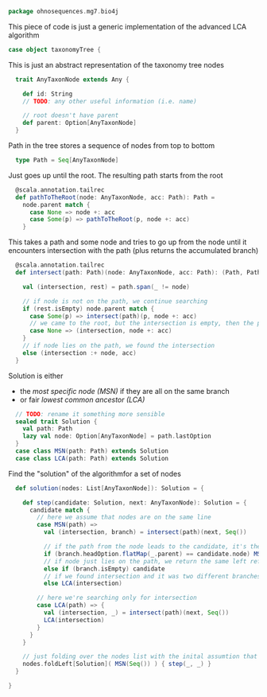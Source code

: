 
```scala
package ohnosequences.mg7.bio4j
```

This piece of code is just a generic implementation of the advanced LCA algorithm

```scala
case object taxonomyTree {
```

This is just an abstract representation of the taxonomy tree nodes

```scala
  trait AnyTaxonNode extends Any {

    def id: String
    // TODO: any other useful information (i.e. name)

    // root doesn't have parent
    def parent: Option[AnyTaxonNode]
  }
```

Path in the tree stores a sequence of nodes from top to bottom

```scala
  type Path = Seq[AnyTaxonNode]
```

Just goes up until the root. The resulting path starts from the root

```scala
  @scala.annotation.tailrec
  def pathToTheRoot(node: AnyTaxonNode, acc: Path): Path =
    node.parent match {
      case None => node +: acc
      case Some(p) => pathToTheRoot(p, node +: acc)
    }
```

This takes a path and some node and tries to go up from the node
until it encounters intersection with the path (plus returns the accumulated branch)


```scala
  @scala.annotation.tailrec
  def intersect(path: Path)(node: AnyTaxonNode, acc: Path): (Path, Path) = {

    val (intersection, rest) = path.span(_ != node)

    // if node is not on the path, we continue searching
    if (rest.isEmpty) node.parent match {
      case Some(p) => intersect(path)(p, node +: acc)
      // we came to the root, but the intersection is empty, then the path was empty
      case None => (intersection, node +: acc)
    }
    // if node lies on the path, we found the intersection
    else (intersection :+ node, acc)
  }
```

Solution is either
- the _most specific node (MSN)_ if they are all on the same branch
- or fair _lowest common ancestor (LCA)_


```scala
  // TODO: rename it something more sensible
  sealed trait Solution {
    val path: Path
    lazy val node: Option[AnyTaxonNode] = path.lastOption
  }
  case class MSN(path: Path) extends Solution
  case class LCA(path: Path) extends Solution
```

Find the "solution" of the algorithmfor a set of nodes

```scala
  def solution(nodes: List[AnyTaxonNode]): Solution = {

    def step(candidate: Solution, next: AnyTaxonNode): Solution = {
      candidate match {
        // here we assume that nodes are on the same line
        case MSN(path) =>
          val (intersection, branch) = intersect(path)(next, Seq())

          // if the path from the node leads to the candidate, it's the new MSN
          if (branch.headOption.flatMap(_.parent) == candidate.node) MSN(intersection ++ branch)
          // if node just lies on the path, we return the same left reference
          else if (branch.isEmpty) candidate
          // if we found intersection and it was two different branches, it's the LCA
          else LCA(intersection)

        // here we're searching only for intersection
        case LCA(path) => {
          val (intersection, _) = intersect(path)(next, Seq())
          LCA(intersection)
        }
      }
    }

    // just folding over the nodes list with the inital assumtion that they are on the same branch
    nodes.foldLeft[Solution]( MSN(Seq()) ) { step(_, _) }
  }

}

```




[main/scala/metagenomica/bio4j/taxonomyTree.scala]: taxonomyTree.scala.md
[main/scala/metagenomica/bio4j/titanTaxonomyTree.scala]: titanTaxonomyTree.scala.md
[main/scala/metagenomica/bundles/bio4jTaxonomy.scala]: ../bundles/bio4jTaxonomy.scala.md
[main/scala/metagenomica/bundles/blast.scala]: ../bundles/blast.scala.md
[main/scala/metagenomica/bundles/blast16s.scala]: ../bundles/blast16s.scala.md
[main/scala/metagenomica/bundles/flash.scala]: ../bundles/flash.scala.md
[main/scala/metagenomica/bundles/gis.scala]: ../bundles/gis.scala.md
[main/scala/metagenomica/data.scala]: ../data.scala.md
[main/scala/metagenomica/dataflows/standard.scala]: ../dataflows/standard.scala.md
[main/scala/metagenomica/loquats/1.flash.scala]: ../loquats/1.flash.scala.md
[main/scala/metagenomica/loquats/2.split.scala]: ../loquats/2.split.scala.md
[main/scala/metagenomica/loquats/3.blast.scala]: ../loquats/3.blast.scala.md
[main/scala/metagenomica/loquats/4.merge.scala]: ../loquats/4.merge.scala.md
[main/scala/metagenomica/loquats/5.assignment.scala]: ../loquats/5.assignment.scala.md
[main/scala/metagenomica/loquats/6.counting.scala]: ../loquats/6.counting.scala.md
[main/scala/metagenomica/package.scala]: ../package.scala.md
[main/scala/metagenomica/parameters.scala]: ../parameters.scala.md
[test/scala/bundles.scala]: ../../../../test/scala/bundles.scala.md
[test/scala/lca.scala]: ../../../../test/scala/lca.scala.md
[test/scala/metagenomica/pipeline.scala]: ../../../../test/scala/metagenomica/pipeline.scala.md